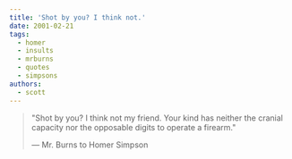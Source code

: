 ```yaml
---
title: 'Shot by you? I think not.'
date: 2001-02-21
tags:
  - homer
  - insults
  - mrburns
  - quotes
  - simpsons
authors:
  - scott
---
```


> "Shot by you? I think not my friend. Your kind has neither the cranial capacity nor the opposable digits to operate a firearm."
>
> — Mr. Burns to Homer Simpson
